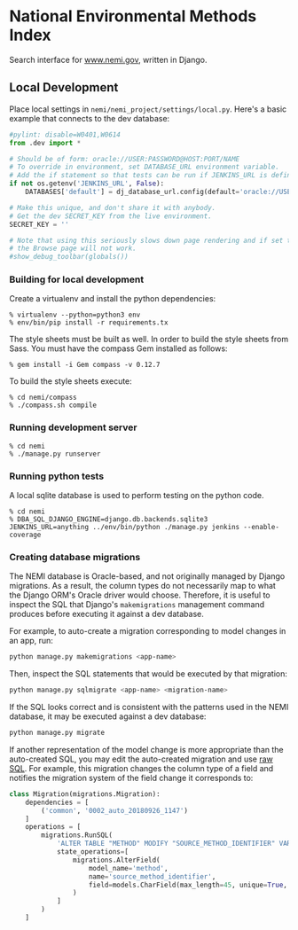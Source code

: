 # National Environmental Methods Index

Search interface for www.nemi.gov, written in Django.


## Local Development

Place local settings in `nemi/nemi_project/settings/local.py`. Here's a basic
example that connects to the dev database:

```python
#pylint: disable=W0401,W0614
from .dev import *

# Should be of form: oracle://USER:PASSWORD@HOST:PORT/NAME
# To override in environment, set DATABASE_URL environment variable.
# Add the if statement so that tests can be run if JENKINS_URL is defined
if not os.getenv('JENKINS_URL', False):
    DATABASES['default'] = dj_database_url.config(default='oracle://USER:PASSWORD@HOST:PORT/NAME')

# Make this unique, and don't share it with anybody.
# Get the dev SECRET_KEY from the live environment.
SECRET_KEY = ''

# Note that using this seriously slows down page rendering and if set to True
# the Browse page will not work.
#show_debug_toolbar(globals())
```

### Building for local development
Create a virtualenv and install the python dependencies:
```
% virtualenv --python=python3 env
% env/bin/pip install -r requirements.tx
```

The style sheets must be built as well. In order to build the style sheets from Sass. You must have
the compass Gem installed as follows:
```
% gem install -i Gem compass -v 0.12.7
```
To build the style sheets execute:
```
% cd nemi/compass
% ./compass.sh compile
```

### Running development server
```
% cd nemi
% ./manage.py runserver
```

### Running python tests
A local sqlite database is used to perform testing on the python code.
```
% cd nemi
% DBA_SQL_DJANGO_ENGINE=django.db.backends.sqlite3 JENKINS_URL=anything ../env/bin/python ./manage.py jenkins --enable-coverage
```

### Creating database migrations

The NEMI database is Oracle-based, and not originally managed by Django migrations. As a result,
the column types do not necessarily map to what the Django ORM's Oracle driver would choose.
Therefore, it is useful to inspect the SQL that Django's `makemigrations` management command
produces before executing it against a dev database.

For example, to auto-create a migration corresponding to model changes in an app, run:

```bash
python manage.py makemigrations <app-name>
```

Then, inspect the SQL statements that would be executed by that migration:

```bash
python manage.py sqlmigrate <app-name> <migration-name>
```

If the SQL looks correct and is consistent with the patterns used in the NEMI database, it may be
executed against a dev database:

```bash
python manage.py migrate
```

If another representation of the model change is more appropriate than the auto-created SQL, you
may edit the auto-created migration and use
[raw SQL](https://docs.djangoproject.com/en/2.1/ref/migration-operations/#runsql). For example,
this migration changes the column type of a field and notifies the migration system of the field
change it corresponds to:

```python
class Migration(migrations.Migration):
    dependencies = [
        ('common', '0002_auto_20180926_1147')
    ]
    operations = [
        migrations.RunSQL(
            'ALTER TABLE "METHOD" MODIFY "SOURCE_METHOD_IDENTIFIER" VARCHAR2(45);',
            state_operations=[
                migrations.AlterField(
                    model_name='method',
                    name='source_method_identifier',
                    field=models.CharField(max_length=45, unique=True, verbose_name='method number/identifier')
                )
            ]
        )
    ]
```
